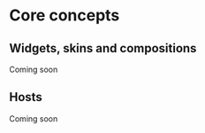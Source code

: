 # Core concepts

## Widgets, skins and compositions

<span class="todo">Coming soon</span>

## Hosts

<span class="todo">Coming soon</span>

